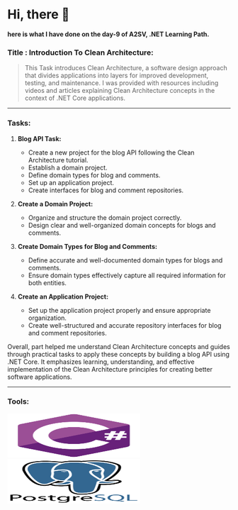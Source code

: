 

# Hi, there 🙌

**here is what I have done on the day-9 of A2SV, .NET Learning Path.**

### Title : Introduction To Clean Architecture: 
> This Task introduces Clean Architecture, a software design approach that divides applications into layers for improved development, testing, and maintenance. I was  provided with resources including videos and articles explaining Clean Architecture concepts in the context of .NET Core applications. 
---
### Tasks:
1. **Blog API Task:**
   - Create a new project for the blog API following the Clean Architecture tutorial.
   - Establish a domain project.
   - Define domain types for blog and comments.
   - Set up an application project.
   - Create interfaces for blog and comment repositories.
2. **Create a Domain Project:**
   - Organize and structure the domain project correctly.
   - Design clear and well-organized domain concepts for blogs and comments.
4. **Create Domain Types for Blog and Comments:**
   - Define accurate and well-documented domain types for blogs and comments.
   - Ensure domain types effectively capture all required information for both entities.

5. **Create an Application Project:**
   - Set up the application project properly and ensure appropriate organization.
   - Create well-structured and accurate repository interfaces for blog and comment repositories.


Overall, part  helped me understand Clean Architecture concepts and guides  through practical tasks to apply these concepts by building a blog API using .NET Core. It emphasizes learning, understanding, and effective implementation of the Clean Architecture principles for creating better software applications.

---

<h3 align="left">Tools:</h3>  
<p align="left" >  <img src="https://raw.githubusercontent.com/devicons/devicon/master/icons/csharp/csharp-original.svg" alt="csharp" width="300" height="100"/> 
<img src="https://raw.githubusercontent.com/devicons/devicon/master/icons/postgresql/postgresql-original-wordmark.svg" alt="postgresql" width="300"  height="100"/> 
</p>
